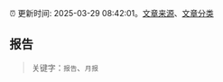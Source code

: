 :alarm_clock: 更新时间: 2025-03-29 08:42:01。[文章来源](/README.md)、[文章分类](/TAGS.md)

## 报告


> 关键字：`报告`、`月报`



